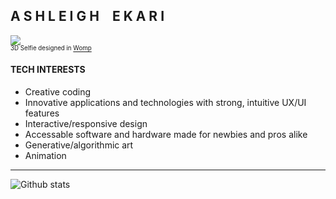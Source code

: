 
## A S H L E I G H  E K A R I
![](https://images.squarespace-cdn.com/content/v1/55cf708be4b0d960b1718a9a/285e99ed-5acb-4fc3-b92c-1bd656cbfe2e/ezgif-3-4b3024f788.gif?format=200w)
<br><sup><sub>3D Selfie designed in [Womp](https://www.womp.com/)</sub></sup>

#### TECH INTERESTS
- Creative coding
- Innovative applications and technologies with strong, intuitive UX/UI features
- Interactive/responsive design
- Accessable software and hardware made for newbies and pros alike
- Generative/algorithmic art
- Animation
<hr>

![Github stats](https://github-readme-stats.vercel.app/api?username=aekari)
